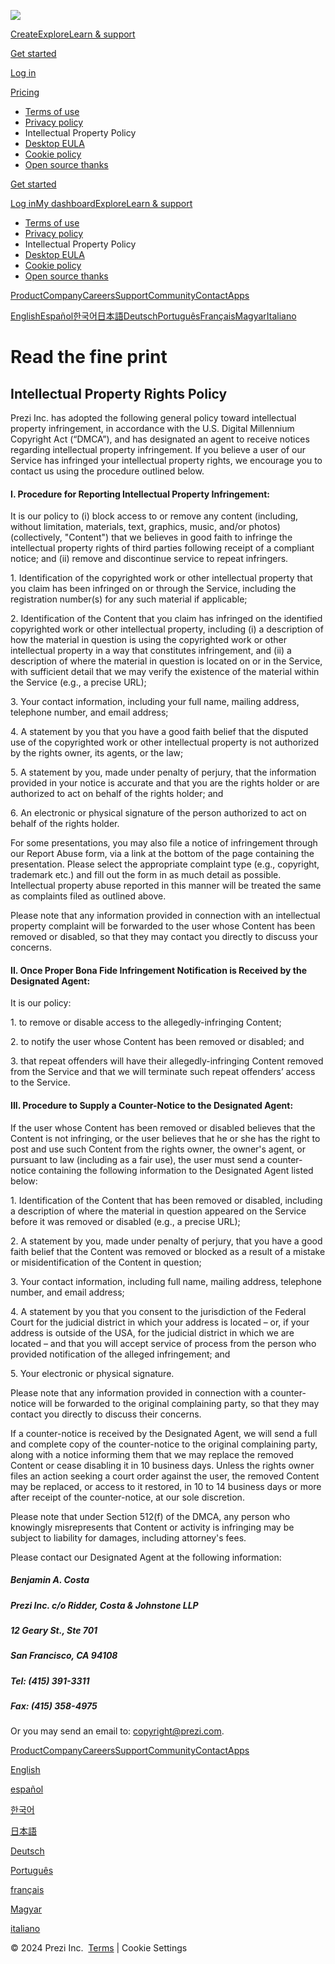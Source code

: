 [![](https://assets.prezicdn.net/assets-versioned/staticpages-versioned/5583-f8508db/common/img/logo/white-34px@2x.png)](https://prezi.com/)

[Create](https://prezi.com/dashboard/)[Explore](https://prezi.com/explore/)[Learn & support](https://prezi.com/support/)

[Get started](https://prezi.com/signup/)

[Log in](https://prezi.com/login/)

[Pricing](https://prezi.com/pricing/?click_source=logged_element&page_location=header&element_text=pricing)

* [Terms of use](https://prezi.com/terms-of-use/)
* [Privacy policy](https://prezi.com/privacy-policy/)
* Intellectual Property Policy
* [Desktop EULA](https://prezi.com/desktop-eula/)
* [Cookie policy](https://prezi.com/cookie-policy/)
* [Open source thanks](https://prezi.com/open-source-thanks/)

[Get started](https://prezi.com/signup/)

[Log in](https://prezi.com/login/)[My dashboard](https://prezi.com/dashboard/)[Explore](https://prezi.com/explore/)[Learn & support](https://prezi.com/support/)

* [Terms of use](https://prezi.com/terms-of-use/)
* [Privacy policy](https://prezi.com/privacy-policy/)
* Intellectual Property Policy
* [Desktop EULA](https://prezi.com/desktop-eula/)
* [Cookie policy](https://prezi.com/cookie-policy/)
* [Open source thanks](https://prezi.com/open-source-thanks/)

[Product](https://prezi.com/desktop/?click_source=logged_element&page_location=hamburger_menu&element_text=product)[Company](https://prezi.com/about/?click_source=logged_element&page_location=hamburger_menu&element_text=company)[Careers](https://prezi.com/jobs/)[Support](https://prezi.com/support/?click_source=logged_element&page_location=hamburger_menu&element_text=support)[Community](https://prezi.com/community/?click_source=logged_element&page_location=hamburger_menu&element_text=community)[Contact](https://prezi.com/contact/?click_source=logged_element&page_location=hamburger_menu&element_text=contact)[Apps](https://prezi.com/mobility/?click_source=logged_element&page_location=hamburger_menu&element_text=apps)

[English](#)[Español](#)[한국어](#)[日本語](#)[Deutsch](#)[Português](#)[Français](#)[Magyar](#)[Italiano](#)

Read the fine print
===================

Intellectual Property Rights Policy
-----------------------------------

Prezi Inc. has adopted the following general policy toward intellectual property infringement, in accordance with the U.S. Digital Millennium Copyright Act (“DMCA”), and has designated an agent to receive notices regarding intellectual property infringement. If you believe a user of our Service has infringed your intellectual property rights, we encourage you to contact us using the procedure outlined below.

#### I. Procedure for Reporting Intellectual Property Infringement:

It is our policy to (i) block access to or remove any content (including, without limitation, materials, text, graphics, music, and/or photos) (collectively, "Content") that we believes in good faith to infringe the intellectual property rights of third parties following receipt of a compliant notice; and (ii) remove and discontinue service to repeat infringers.

1\. Identification of the copyrighted work or other intellectual property that you claim has been infringed on or through the Service, including the registration number(s) for any such material if applicable;

2\. Identification of the Content that you claim has infringed on the identified copyrighted work or other intellectual property, including (i) a description of how the material in question is using the copyrighted work or other intellectual property in a way that constitutes infringement, and (ii) a description of where the material in question is located on or in the Service, with sufficient detail that we may verify the existence of the material within the Service (e.g., a precise URL);

3\. Your contact information, including your full name, mailing address, telephone number, and email address;

4\. A statement by you that you have a good faith belief that the disputed use of the copyrighted work or other intellectual property is not authorized by the rights owner, its agents, or the law;

5\. A statement by you, made under penalty of perjury, that the information provided in your notice is accurate and that you are the rights holder or are authorized to act on behalf of the rights holder; and

6\. An electronic or physical signature of the person authorized to act on behalf of the rights holder.

For some presentations, you may also file a notice of infringement through our Report Abuse form, via a link at the bottom of the page containing the presentation. Please select the appropriate complaint type (e.g., copyright, trademark etc.) and fill out the form in as much detail as possible. Intellectual property abuse reported in this manner will be treated the same as complaints filed as outlined above.

Please note that any information provided in connection with an intellectual property complaint will be forwarded to the user whose Content has been removed or disabled, so that they may contact you directly to discuss your concerns.

#### II. Once Proper Bona Fide Infringement Notification is Received by the Designated Agent:

It is our policy:

1\. to remove or disable access to the allegedly-infringing Content;

2\. to notify the user whose Content has been removed or disabled; and

3\. that repeat offenders will have their allegedly-infringing Content removed from the Service and that we will terminate such repeat offenders’ access to the Service.

#### III. Procedure to Supply a Counter-Notice to the Designated Agent:

If the user whose Content has been removed or disabled believes that the Content is not infringing, or the user believes that he or she has the right to post and use such Content from the rights owner, the owner's agent, or pursuant to law (including as a fair use), the user must send a counter-notice containing the following information to the Designated Agent listed below:

1\. Identification of the Content that has been removed or disabled, including a description of where the material in question appeared on the Service before it was removed or disabled (e.g., a precise URL);

2\. A statement by you, made under penalty of perjury, that you have a good faith belief that the Content was removed or blocked as a result of a mistake or misidentification of the Content in question;

3\. Your contact information, including full name, mailing address, telephone number, and email address;

4\. A statement by you that you consent to the jurisdiction of the Federal Court for the judicial district in which your address is located – or, if your address is outside of the USA, for the judicial district in which we are located – and that you will accept service of process from the person who provided notification of the alleged infringement; and

5\. Your electronic or physical signature.

Please note that any information provided in connection with a counter-notice will be forwarded to the original complaining party, so that they may contact you directly to discuss their concerns.

If a counter-notice is received by the Designated Agent, we will send a full and complete copy of the counter-notice to the original complaining party, along with a notice informing them that we may replace the removed Content or cease disabling it in 10 business days. Unless the rights owner files an action seeking a court order against the user, the removed Content may be replaced, or access to it restored, in 10 to 14 business days or more after receipt of the counter-notice, at our sole discretion.

Please note that under Section 512(f) of the DMCA, any person who knowingly misrepresents that Content or activity is infringing may be subject to liability for damages, including attorney's fees.

Please contact our Designated Agent at the following information:

##### Benjamin A. Costa

##### Prezi Inc. c/o Ridder, Costa & Johnstone LLP

##### 12 Geary St., Ste 701

##### San Francisco, CA 94108

##### Tel: (415) 391-3311

##### Fax: (415) 358-4975

Or you may send an email to: [copyright@prezi.com](mailto:copyright@prezi.com).

[Product](https://prezi.com/desktop/?click_source=logged_element&page_location=hamburger_menu&element_text=product)[Company](https://prezi.com/about/?click_source=logged_element&page_location=hamburger_menu&element_text=company)[Careers](https://prezi.com/jobs/)[Support](https://prezi.com/support/?click_source=logged_element&page_location=hamburger_menu&element_text=support)[Community](https://prezi.com/community/?click_source=logged_element&page_location=hamburger_menu&element_text=community)[Contact](https://prezi.com/contact/?click_source=logged_element&page_location=hamburger_menu&element_text=contact)[Apps](https://prezi.com/mobility/?click_source=logged_element&page_location=hamburger_menu&element_text=apps)

[English](#)

[español](#)

[한국어](#)

[日本語](#)

[Deutsch](#)

[Português](#)

[français](#)

[Magyar](#)

[italiano](#)

© 2024 Prezi Inc.  [Terms](https://prezi.com/terms-of-use/) | Cookie Settings
